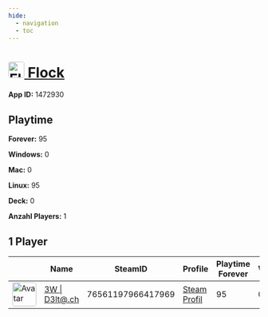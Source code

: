 ```yaml
---
hide:
  - navigation
  - toc
---
```

#  <a href="https://steamdb.info/app/1472930"><img src="https://media.steampowered.com/steamcommunity/public/images/apps/1472930/d86e1f92dd32768f5dc2de20cea5d443bf259898.jpg" alt="Flock" style="width:32px;height:32px;border-radius:4px;" /> Flock</a>

**App ID:** 1472930

## Playtime

**Forever:** 95

**Windows:** 0

**Mac:** 0

**Linux:** 95

**Deck:** 0

**Anzahl Players:** 1
## 1 Player

<table id="charts-table" class="display" style="width:100%">
            <thead>
                <tr>
                    <th></th>
                    <th>Name</th>
                    <th>SteamID</th>
                    <th>Profile</th>
                    <th>Playtime Forever</th>
                    <th>Windows</th>
                    <th>Mac</th>
                    <th>Linux</th>
                    <th>Deck</th>
                    <th>Last Played</th>
                    <th>Playtime 2 Weeks</th>
                </tr>
            </thead>
            <tbody>
        <tr>
<td><a href="https://steamcommunity.com/id/3wd3lta/" target="_blank"><img src="https://avatars.steamstatic.com/363ea361fc7ff2a14a2a780a5e15e66cee03e434_full.jpg" alt="Avatar" style="width:48px;height:48px;border-radius:4px;"></a></td><td><a href="/player/76561197966417969">3W | D3lt@.ch</a></td><td>76561197966417969</td><td><a href="https://steamcommunity.com/id/3wd3lta/" target="_blank">Steam Profil</a></td><td>95</td><td>0</td><td>0</td><td>95</td><td>0</td><td>1759572528</td><td>66</td></tr>
</tbody>
</table>
